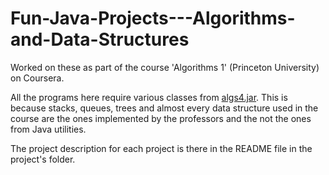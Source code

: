 # Fun-Java-Projects---Algorithms-and-Data-Structures
Worked on these as part of the course 'Algorithms 1' (Princeton University) on Coursera.

All the programs here require various classes from <a href = "https://algs4.cs.princeton.edu/code/algs4.jar"> algs4.jar</a>. This is because stacks, queues, trees and almost every data structure used in the course are the ones implemented by the professors and the not the ones from Java utilities.

The project description for each project is there in the README file in the project's folder.


